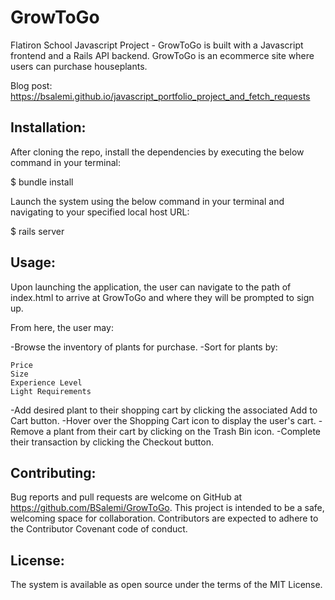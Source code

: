 # GrowToGo

Flatiron School Javascript Project - GrowToGo is built with a Javascript frontend and a Rails API backend. GrowToGo is an ecommerce site where users can purchase houseplants.

Blog post: https://bsalemi.github.io/javascript_portfolio_project_and_fetch_requests

## Installation:

After cloning the repo, install the dependencies by executing the below command in your terminal:

$ bundle install

Launch the system using the below command in your terminal and navigating to your specified local host URL:

$ rails server

## Usage:

Upon launching the application, the user can navigate to the path of index.html to arrive at GrowToGo and where they will be prompted to sign up.

From here, the user may:

  -Browse the inventory of plants for purchase.
  -Sort for plants by:
	
    Price
    Size
    Experience Level
    Light Requirements  
		
  -Add desired plant to their shopping cart by clicking the associated Add to Cart button.
  -Hover over the Shopping Cart icon to display the user's cart.
  -Remove a plant from their cart by clicking on the Trash Bin icon.
  -Complete their transaction by clicking the Checkout button.

## Contributing:

Bug reports and pull requests are welcome on GitHub at https://github.com/BSalemi/GrowToGo. This project is intended to be a safe, welcoming space for collaboration. Contributors are expected to adhere to the Contributor Covenant code of conduct.

## License:

The system is available as open source under the terms of the MIT License.
